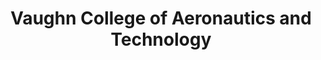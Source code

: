---
layout: repo
title: "Vaughn College of Aeronautics and Technology"
id: 20349
permalink: repos/20349/
---
